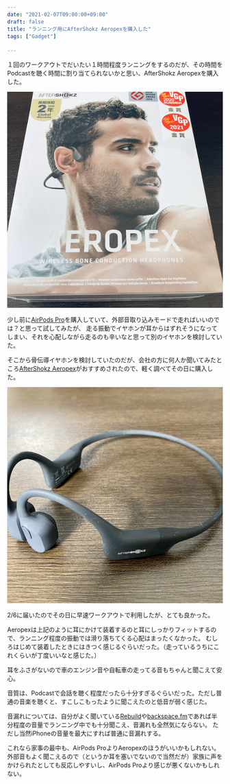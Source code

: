 ```yaml
---
date: "2021-02-07T09:00:00+09:00"
draft: false
title: "ランニング用にAfterShokz Aeropexを購入した"
tags: ["Gadget"]

---
```


１回のワークアウトでだいたい１時間程度ランニングをするのだが、その時間をPodcastを聴く時間に割り当てられないかと思い、AfterShokz Aeropexを購入した。

![Aeropex開封の儀](./aeropex_package.png)

少し前に[AirPods Pro](https://blog.yucchiy.com/2020/12/airpods-pro/)を購入していて、外部音取り込みモードで走ればいいのでは？と思って試してみたが、
走る振動でイヤホンが耳からはずれそうになってしまい、それを心配しながら走るのも辛いなと思って別のイヤホンを検討していた。

そこから骨伝導イヤホンを検討していたのだが、会社の方に何人か聞いてみたところ[AfterShokz Aeropex](https://aftershokz.jp/products/aeropex)がおすすめされたので、軽く調べてその日に購入した。

![Aeropexの様子](./aeropex.png)

2/6に届いたのでその日に早速ワークアウトで利用したが、とても良かった。

Aeropexは上記のように耳にかけて装着するのと耳にしっかりフィットするので、ランニング程度の振動では滑り落ちてくる心配はまったくなかった。
むしろはじめて装着したときにはきつく感じるぐらいだった。（走っているうちにこれくらいが丁度いいなと感じた。）

耳をふさがないので車のエンジン音や自転車の走ってる音もちゃんと聞こえて安心。

音質は、Podcastで会話を聴く程度だったら十分すぎるぐらいだった。ただし普通の音楽を聴くと、すこしこもったように聞こえたのと低音が弱く感じた。

音漏れについては、自分がよく聞いている[Rebuild](https://rebuild.fm/)や[backspace.fm](https://backspace.fm/)であれば半分程度の音量でランニング中でも十分聞こえ、音漏れも全然気にならない。
ただし当然iPhoneの音量を最大にすれば普通に音漏れする。

これなら家事の最中も、AirPods ProよりAeropexのほうがいいかもしれない。
外部音もよく聞こえるので（というか耳を塞いでないので当然だが）家族に声をかけられたとしても反応しやすいし、AirPods Proより感じが悪くないかもしれない。
